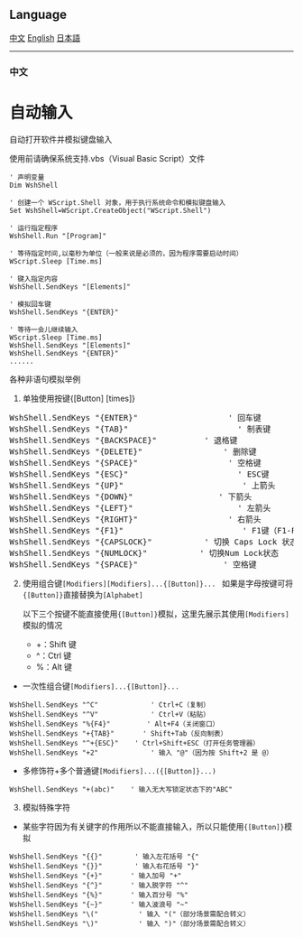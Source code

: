 <style>
  @font-face {
    font-family: 'SimHei';
    src: url('other_file/Fonts/simhei.ttf'); /* 注意路径分隔符使用/ */
  }
  
  
</style>

## Language
[中文](#中文)
[English](#english)
[日本語](#日本語)

---
### 中文
# 自动输入

自动打开软件并模拟键盘输入

使用前请确保系统支持.vbs（Visual Basic Script）文件

```vba
' 声明变量
Dim WshShell 

' 创建一个 WScript.Shell 对象，用于执行系统命令和模拟键盘输入
Set WshShell=WScript.CreateObject("WScript.Shell") 

' 运行指定程序
WshShell.Run "[Program]"

' 等待指定时间,以毫秒为单位（一般来说是必须的，因为程序需要启动时间）
WScript.Sleep [Time.ms]

' 键入指定内容
WshShell.SendKeys "[Elements]"

' 模拟回车键
WshShell.SendKeys "{ENTER}"

' 等待一会儿继续输入
WScript.Sleep [Time.ms]
WshShell.SendKeys "[Elements]"
WshShell.SendKeys "{ENTER}"
......
```
各种非语句模拟举例  
1. 单独使用按键{[Button] [times]}
<pre style="font-family: 'SimHei', monospace;">
WshShell.SendKeys "{ENTER}"                   ' 回车键
WshShell.SendKeys "{TAB}"                       ' 制表键
WshShell.SendKeys "{BACKSPACE}"          ' 退格键
WshShell.SendKeys "{DELETE}"                 ' 删除键
WshShell.SendKeys "{SPACE}"                   ' 空格键
WshShell.SendKeys "{ESC}"                       ' ESC键
WshShell.SendKeys "{UP}"                         ' 上箭头
WshShell.SendKeys "{DOWN}"                  ' 下箭头
WshShell.SendKeys "{LEFT}"                      ' 左箭头
WshShell.SendKeys "{RIGHT}"                   ' 右箭头
WshShell.SendKeys "{F1}"                         ' F1键（F1-F12同理）
WshShell.SendKeys "{CAPSLOCK}"           ' 切换 Caps Lock 状态
WshShell.SendKeys "{NUMLOCK}"           ' 切换Num Lock状态
WshShell.SendKeys "{SPACE}"                  ' 空格键
</pre>
2. 使用组合键`[Modifiers][Modifiers]...{[Button]}... `
如果是字母按键可将`{[Button]}`直接替换为`[Alphabet]`

    以下三个按键不能直接使用`{[Button]}`模拟，这里先展示其使用`[Modifiers]`模拟的情况
    * +：Shift 键
    * ^：Ctrl 键
    * %：Alt 键

* 一次性组合键`[Modifiers]...{[Button]}... `
```vba
WshShell.SendKeys "^C"             ' Ctrl+C（复制）
WshShell.SendKeys "^V"             ' Ctrl+V（粘贴）
WshShell.SendKeys "%{F4}"         ' Alt+F4（关闭窗口）
WshShell.SendKeys "+{TAB}"       ' Shift+Tab（反向制表）
WshShell.SendKeys "^+{ESC}"    ' Ctrl+Shift+ESC（打开任务管理器）
WshShell.SendKeys "+2"             ' 输入 "@"（因为按 Shift+2 是 @）
```
* 多修饰符+多个普通键`[Modifiers]...({[Button]}...) `
```vba
WshShell.SendKeys "+(abc)"    ' 输入无大写锁定状态下的"ABC"
```

3. 模拟特殊字符
* 某些字符因为有关键字的作用所以不能直接输入，所以只能使用`{[Button]}`模拟
```vba
WshShell.SendKeys "{{}"        ' 输入左花括号 "{"
WshShell.SendKeys "{}}"        ' 输入右花括号 "}"
WshShell.SendKeys "{+}"       ' 输入加号 "+"
WshShell.SendKeys "{^}"       ' 输入脱字符 "^"
WshShell.SendKeys "{%}"       ' 输入百分号 "%"
WshShell.SendKeys "{~}"       ' 输入波浪号 "~"
WshShell.SendKeys "\("          ' 输入 "("（部分场景需配合转义）
WshShell.SendKeys "\)"          ' 输入 ")"（部分场景需配合转义）
```